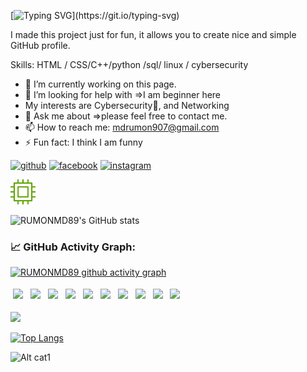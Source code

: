 [![Typing SVG](https://readme-typing-svg.herokuapp.com?lines=Hi+there+%F0%9F%91%8B...;welcome+my+profile;+my+name+is+RUMON+MD;+you+can+also+call+me+RUMON;i+live+in+japan;)](https://git.io/typing-svg)
  

I made this project just for fun, it allows you to create nice and simple GitHub  profile.

Skills: HTML / CSS/C++/python /sql/ linux / cybersecurity

- 🔭 I’m currently working on this page. 
- 🤔 I’m looking for help with =>I am beginner here 
- My interests are Cybersecurity🔐, and Networking
- 💬 Ask me about =>please feel free to contact me.  
- 📫 How to reach me: mdrumon907@gmail.com 
- ⚡ Fun fact: I think I am funny  


[<img src='https://cdn.jsdelivr.net/npm/simple-icons@3.0.1/icons/github.svg' alt='github' height='40' color = red>](https://github.com/https://github.com/RUMONMD89)  [<img src='https://cdn.jsdelivr.net/npm/simple-icons@3.0.1/icons/facebook.svg' alt='facebook' height='40'>](https://www.facebook.com/https://www.facebook.com/rumonh3)  [<img src='https://cdn.jsdelivr.net/npm/simple-icons@3.0.1/icons/instagram.svg' alt='instagram' height='40'>](https://www.instagram.com/https://www.instagram.com/rumon709//)  

<a href='https://docs.github.com/en/developers'><img src='https://raw.githubusercontent.com/acervenky/animated-github-badges/master/assets/devbadge.gif' width='40' height='40'></a> 

![RUMONMD89's GitHub stats](https://github-readme-stats.vercel.app/api?username=RUMONMD89&show_icons=true&theme=city_lights)
<!--   GitHub stats graph -->
### 📈 GitHub Activity Graph:
[![RUMONMD89 github activity graph](https://activity-graph.herokuapp.com/graph?username=RUMONMD89&theme=react-dark)](https://github.com/RUMONMD89/github-readme-activity-graph)

<!--Languages-->
 
<img src=".D:\git lab\rumonmd89/c++.png" height="40" style="vertical-align:down; margin:4px">
 <img src="D:\git lab\rumonmd89/css.png" height="40" style="vertical-align:down; margin:4px">
<img src="D:\git lab\rumonmd89/js.png" height="40" style="vertical-align:down; margin:4px">
<img src="D:\git lab\rumonmd89/python.png" height="40" style="vertical-align:down; margin:4px">
  <img src="D:\git lab\rumonmd89/linux.png" height="40" style="vertical-align:down; margin:4px">
 <img src="D:\git lab\rumonmd89/kali.png" height="40" style="vertical-align:down; margin:4px">


<!--Tools-->

<img src=" D:\git lab\rumonmd89/github.png" height="40" style="vertical-align:down; margin:4px">
<img src=" D:\git lab\rumonmd89/gitbash.png" height="40" style="vertical-align:down; margin:4px">
<img src=" D:\git lab\rumonmd89/visual studio.png" height="40" style="vertical-align:down; margin:4px">
<img src=" D:\git lab\rumonmd89/visual studio code.png" height="40" style="vertical-align:down; margin:4px">
<br />


<!--[![Top Langs](https://github-readme-stats.vercel.app/api/top-langs/?username=IngridAkeida&show_icons=true&theme=tokyonight)
](https://github.com/anuraghazra/github-readme-stats)-->

<img src="https://github-readme-streak-stats.herokuapp.com/?user=RUMONMD89&layout=compact&theme=tokyonight"></img>


[![Top Langs](https://github-readme-stats.vercel.app/api/top-langs/?username=RUMONMD89&layout=compact&theme=tokyonight)](https://github.com/anuraghazra/github-readme-stats) 

![Alt cat1](https://media.giphy.com/media/FcqKy4Kj7XOK0hCW4g/giphy.gif)
